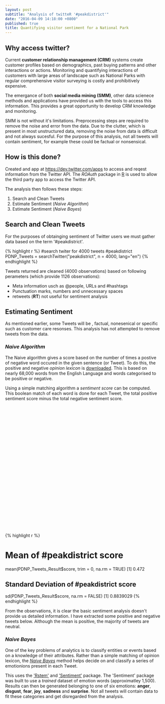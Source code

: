 ```yaml
---
layout: post
subtitle: "Analysis of twitteR '#peakdistrict'"
date: "2016-04-09 14:18:00 +0800"
published: true
title: Quantifying visitor sentiment for a National Park
---
```

## Why access twitter?

Current **customer relationship management (CRM)** systems create customer profiles based on demographics, past buying patterns and other interactions or actions. Monitoring and quantifying interactions of customers with large areas of landscape such as National Parks with regular comprehensive visitor surveying is costly and prohibitively expensive. 

The emergance of both **social media mining (SMM)**, other data scienece methods and applications have provided us with the tools to access this information. This provides a great opportunity to develop CRM knowledge and monitoring. 

SMM is not without it's limitations. Preprocessing steps are required to remove the noise and error from the data. Due to the clutter, which is present in most unstructured data, removing the noise from data is difficult and not always sucesful. For the purpose of this analysis, not all tweets will contain sentiment, for example these could be factual or nonsensical.

## How is this done?

Created and app at <https://dev.twitter.com/apps> to access and reqest information from the Twitter
API. The _ROAuth_ package in [R](https://www.r-project.org/) is used to allow the third party app to access the Twitter API.

The analysis then follows these steps:

1. Search and Clean Tweets
2. Estimate Sentiment (_Naive Algorithm_)
3. Estimate Sentiment (_Naive Bayes_)

## Search and Clean Tweets

For the purposes of obtainging sentiment of Twitter users we must gather data based on the term
'#peakdistrict'. 

{% highlight r %}
#search twiter for 4000 tweets #peakdistrict
PDNP_Tweets = searchTwitter("peakdistrict", n = 4000, lang="en")
{% endhighlight %}

Tweets returned are cleaned (4000 observations) based on following perameters (which provide 1126 
observations):

* Meta information usch as @people, URLs and #hashtags
* Punctuation marks, numbers and unnecessary spaces
* retweets (**RT**) not useful for sentiment analysis

## Estimating Sentiment

As mentioned earlier, some Tweets will be , factual, nonesenical or specific such as customer care
resonses. This analysis has not attempted to remove tweets from the data. 

### _Naive Algorithm_ 

The Naive algorithm gives a score based on the number of times a postive of negative word occured
in the given sentence (or Tweet). To do this, the positive and negative _opinion lexicon_ is 
[downloaded](http://www.cs.uic.edu/~liub/FBS/opinion-lexicon-English.rar). This is based on nearly 
68,000 words from the English Language and words categorised to be positive or negative.

Using a simple matching algorithm a _sentiment score_ can be computed. This boolean match of each
word is done for each Tweet, the total positive sentiment score minus the total negative sentiment 
score.

<!-- jsHeader -->
<script type="text/javascript">
 
// jsData 
function gvisDataColumnChartIDeb47e2d9e4 () {
var data = new google.visualization.DataTable();
var datajson =
[
 [
 "-3",
4 
],
[
 "-2",
5 
],
[
 "-1",
80 
],
[
 "0",
554 
],
[
 "1",
349 
],
[
 "2",
111 
],
[
 "3",
23 
] 
];
data.addColumn('string','Var1');
data.addColumn('number','Freq');
data.addRows(datajson);
return(data);
}
 
// jsDrawChart
function drawChartColumnChartIDeb47e2d9e4() {
var data = gvisDataColumnChartIDeb47e2d9e4();
var options = {};
options["allowHtml"] = true;
options["legend"] = "none";
options["vAxes"] = [{title:'Freq'}];
options["hAxes"] = [{title:'Sentiment Score'}];
options["width"] =    750;
options["height"] =    400;


    var chart = new google.visualization.ColumnChart(
    document.getElementById('ColumnChartIDeb47e2d9e4')
    );
    chart.draw(data,options);
    

}
  
 
// jsDisplayChart
(function() {
var pkgs = window.__gvisPackages = window.__gvisPackages || [];
var callbacks = window.__gvisCallbacks = window.__gvisCallbacks || [];
var chartid = "corechart";
  
// Manually see if chartid is in pkgs (not all browsers support Array.indexOf)
var i, newPackage = true;
for (i = 0; newPackage && i < pkgs.length; i++) {
if (pkgs[i] === chartid)
newPackage = false;
}
if (newPackage)
  pkgs.push(chartid);
  
// Add the drawChart function to the global list of callbacks
callbacks.push(drawChartColumnChartIDeb47e2d9e4);
})();
function displayChartColumnChartIDeb47e2d9e4() {
  var pkgs = window.__gvisPackages = window.__gvisPackages || [];
  var callbacks = window.__gvisCallbacks = window.__gvisCallbacks || [];
  window.clearTimeout(window.__gvisLoad);
  // The timeout is set to 100 because otherwise the container div we are
  // targeting might not be part of the document yet
  window.__gvisLoad = setTimeout(function() {
  var pkgCount = pkgs.length;
  google.load("visualization", "1", { packages:pkgs, callback: function() {
  if (pkgCount != pkgs.length) {
  // Race condition where another setTimeout call snuck in after us; if
  // that call added a package, we must not shift its callback
  return;
}
while (callbacks.length > 0)
callbacks.shift()();
} });
}, 100);
}
 
// jsFooter
</script>
 
<!-- jsChart -->  
<script type="text/javascript" src="https://www.google.com/jsapi?callback=displayChartColumnChartIDeb47e2d9e4"></script>
 
<!-- divChart -->
  
<div id="ColumnChartIDeb47e2d9e4" 
  style="width: 750; height: 400;">
</div>

{% highlight r %}
# Mean of #peakdistrict score
mean(PDNP_Tweets_Result$score, trim = 0, na.rm = TRUE)
[1] 0.472

## Standard Deviation of #peakdistrict score
sd(PDNP_Tweets_Result$score, na.rm = FALSE)
[1] 0.8839029
{% endhighlight %}

From the observations, it is clear the basic sentiment analysis doesn't provide us detailed information. I have extracted some positive and negative tweets below. Although the mean is positive, the majority of tweets are neutral.  

### _Naive Bayes_

One of the key problems of analytics is to classify entities or events based on a knowledge of their 
attributes. Rather than a simple matching of opinion lexicon, the [_Naive Bayes_](https://en.wikipedia.org/wiki/Bayes%27_theorem) method helps decide on and classify a series of emotionions present in each Tweet.

This uses the ['Rstem'](https://cran.r-project.org/web/packages/Rstem/) and ['Sentiment'](https://cran.r-project.org/web/packages/sentiment/index.html) package. The 'Sentiment' package was built to use a _trained_ dataset of emotion words (approximatley 1,500). Results can then be generated belonging to one of six emotions:
**anger**, **disgust**, **fear**, **joy**, **sadness** and **surprise**. Not all tweets will contain
data to fit these categories and get disregarded from the analysis.
